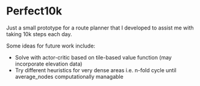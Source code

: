# Perfect10k
Just a small prototype for a route planner that I developed to assist me with taking 10k steps each day.

Some ideas for future work include:
- Solve with actor-critic based on tile-based value function (may incorporate elevation data)
- Try different heuristics for very dense areas i.e. n-fold cycle until average_nodes computationally managable
